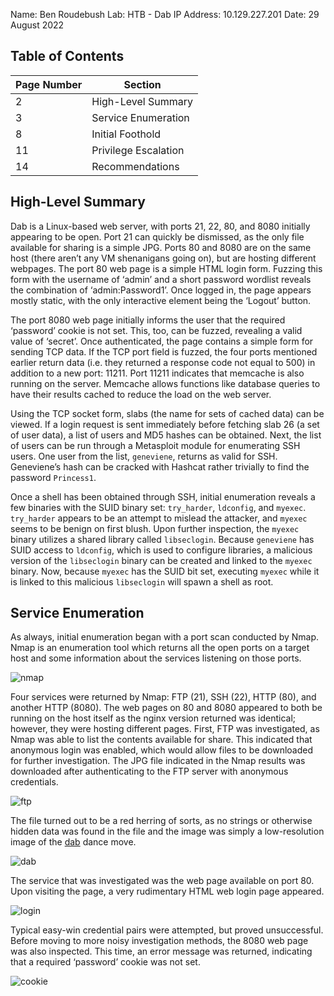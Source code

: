 Name: Ben Roudebush
Lab: HTB - Dab
IP Address: 10.129.227.201
Date: 29 August 2022

## Table of Contents

| Page Number | Section              |
| ----------- | -------------------- |
| 2           | High-Level Summary   |
| 3           | Service Enumeration  |
| 8           | Initial Foothold     |
| 11          | Privilege Escalation |
| 14          | Recommendations      |

## High-Level Summary

Dab is a Linux-based web server, with ports 21, 22, 80, and 8080 initially appearing to be open. Port 21 can quickly be dismissed, as the only file available for sharing is a simple JPG. Ports 80 and 8080 are on the same host (there aren’t any VM shenanigans going on), but are hosting different webpages. The port 80 web page is a simple HTML login form. Fuzzing this form with the username of ‘admin’ and a short password wordlist reveals the combination of ‘admin:Password1’. Once logged in, the page appears mostly static, with the only interactive element being the ‘Logout’ button. 

The port 8080 web page initially informs the user that the required ‘password’ cookie is not set. This, too, can be fuzzed, revealing a valid value of ‘secret’. Once authenticated, the page contains a simple form for sending TCP data. If the TCP port field is fuzzed, the four ports mentioned earlier return data (i.e. they returned a response code not equal to 500) in addition to a new port: 11211. Port 11211 indicates that memcache is also running on the server. Memcache allows functions like database queries to have their results cached to reduce the load on the web server.

Using the TCP socket form, slabs (the name for sets of cached data) can be viewed. If a login request is sent immediately before fetching slab 26 (a set of user data), a list of users and MD5 hashes can be obtained. Next, the list of users can be run through a Metasploit module for enumerating SSH users. One user from the list, `geneviene`, returns as valid for SSH. Geneviene’s hash can be cracked with Hashcat rather trivially to find the password `Princess1`.

Once a shell has been obtained through SSH, initial enumeration reveals a few binaries with the SUID binary set: `try_harder`, `ldconfig`, and `myexec`. `try_harder` appears to be an attempt to mislead the attacker, and `myexec` seems to be benign on first blush. Upon further inspection, the `myexec` binary utilizes a shared library called `libseclogin`. Because `geneviene` has SUID access to `ldconfig`, which is used to configure libraries, a malicious version of the `libseclogin` binary can be created and linked to the `myexec` binary. Now, because `myexec` has the SUID bit set, executing `myexec` while it is linked to this malicious `libseclogin` will spawn a shell as root.

## Service Enumeration

As always, initial enumeration began with a port scan conducted by Nmap. Nmap is an enumeration tool which returns all the open ports on a target host and some information about the services listening on those ports.

![nmap](C:\Users\valoe\Documents\HTB\dab\01-nmap.png)

Four services were returned by Nmap: FTP (21), SSH (22), HTTP (80), and another HTTP (8080). The web pages on 80 and 8080 appeared to both be running on the host itself as the nginx version returned was identical; however, they were hosting different pages. First, FTP was investigated, as Nmap was able to list the contents available for share. This indicated that anonymous login was enabled, which would allow files to be downloaded for further investigation. The JPG file indicated in the Nmap results was downloaded after authenticating to the FTP server with anonymous credentials.

![ftp](C:\Users\valoe\Documents\HTB\dab\02-ftp.png)

The file turned out to be a red herring of sorts, as no strings or otherwise hidden data was found in the file and the image was simply a low-resolution image of the [dab](https://www.merriam-webster.com/dictionary/dab) dance move.

![dab](C:\Users\valoe\Documents\HTB\dab\03-dab.png)

The service that was investigated was the web page available on port 80. Upon visiting the page, a very rudimentary HTML web login page appeared.

![login](C:\Users\valoe\Documents\HTB\dab\04-login.png)

Typical easy-win credential pairs were attempted, but proved unsuccessful. Before moving to more noisy investigation methods, the 8080 web page was also inspected. This time, an error message was returned, indicating that a required ‘password’ cookie was not set.

![cookie](C:\Users\valoe\Documents\HTB\dab\05-cookie.png)

